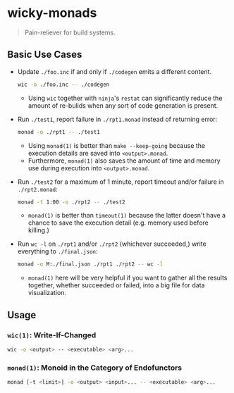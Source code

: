 # wicky-monads

> Pain-reliever for build systems.

## Basic Use Cases

- Update `./foo.inc` if and only if `./codegen` emits a different content.

    ```bash
    wic -o ./foo.inc -- ./codegen
    ```
  
    - Using `wic` together with `ninja`'s `restat` can significantly reduce
      the amount of re-bulids when any sort of code generation is present.

- Run `./test1`, report failure in `./rpt1.monad` instead of returning error:

    ```bash
    monad -o ./rpt1 -- ./test1
    ```

    - Using `monad(1)` is better than `make --keep-going` because the execution
      details are saved into `<output>.monad`.
    - Furthermore, `monad(1)` also saves the amount of time and memory use
      during execution into `<output>.monad`.

- Run `./test2` for a maximum of 1 minute, report timeout and/or failure in `./rpt2.monad`:

    ```bash
    monad -t 1:00 -o ./rpt2 -- ./test2
    ```
  
    - `monad(1)` is better than `timeout(1)` because the latter doesn't have
      a chance to save the execution detail (e.g. memory used before killing.)

- Run `wc -l` on `./rpt1` and/or `./rpt2` (whichever succeeded,) write everything to `./final.json`:

    ```bash
    monad -o M:./final.json ./rpt1 ./rpt2 -- wc -l
    ```
  
    - `monad(1)` here will be very helpful if you want to gather all the
      results together, whether succeeded or failed, into a big file for
      data visualization.

## Usage

### `wic(1)`: Write-If-Changed

```bash
wic -o <output> -- <executable> <arg>...
```

### `monad(1)`: Monoid in the Category of Endofunctors

```bash
monad [-t <limit>] -o <output> <input>... -- <executable> <arg>...
```
